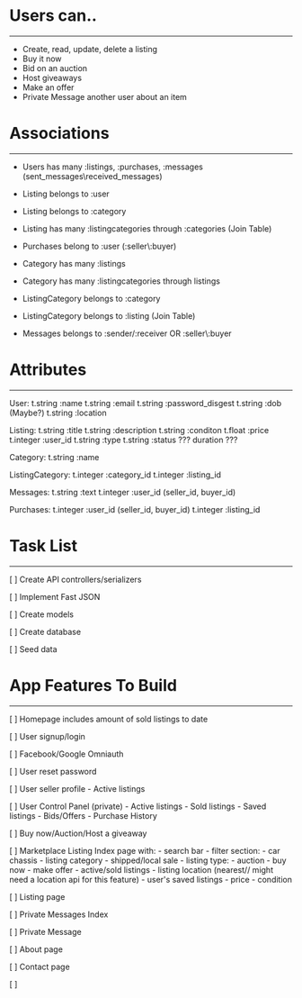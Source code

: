 # Users can..
---------------------------------------
- Create, read, update, delete a listing
- Buy it now
- Bid on an auction
- Host giveaways 
- Make an offer
- Private Message another user about an item



# Associations
---------------------------------------
- Users has many :listings, :purchases, :messages (sent_messages\\received_messages)

- Listing belongs to :user
- Listing belongs to :category
- Listing has many :listingcategories through :categories
(Join Table)

- Purchases belong to :user (:seller\\:buyer)

- Category has many :listings 
- Category has many :listingcategories through listings

- ListingCategory belongs to :category
- ListingCategory belongs to :listing
(Join Table)

- Messages belongs to :sender/:receiver OR :seller\\:buyer

# Attributes 
---------------------------------------
User:
t.string :name
t.string :email
t.string :password_disgest
t.string :dob (Maybe?)
t.string :location


Listing:
t.string :title
t.string :description
t.string :conditon
t.float :price
t.integer :user_id
t.string :type
t.string :status
??? duration ???


Category:
t.string :name


ListingCategory:
t.integer :category_id
t.integer :listing_id


Messages:
t.string :text
t.integer :user_id (seller_id, buyer_id)


Purchases: 
t.integer :user_id (seller_id, buyer_id)
t.integer :listing_id

# Task List
-----------------------------------
[ ] Create API controllers/serializers

[ ] Implement Fast JSON

[ ] Create models

[ ] Create database

[ ] Seed data

# App Features To Build 
------------------------------------
[ ] Homepage includes amount of sold listings to date

[ ] User signup/login

[ ] Facebook/Google Omniauth

[ ] User reset password

[ ] User seller profile
    - Active listings
    
[ ] User Control Panel (private)
    - Active listings
    - Sold listings
    - Saved listings
    - Bids/Offers
    - Purchase History


[ ] Buy now/Auction/Host a giveaway 

[ ] Marketplace Listing Index page with: 
    - search bar
    - filter section:
        - car chassis
        - listing category
        - shipped/local sale
        - listing type: 
            - auction
            - buy now
            - make offer
        - active/sold listings
        - listing location (nearest// might need a location api for this feature)
    - user's saved listings
    - price 
    - condition

[ ] Listing page

[ ] Private Messages Index

[ ] Private Message

[ ] About page

[ ] Contact page

[ ] 




